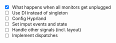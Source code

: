 - [x] What happens when all monitors get unplugged
- [ ] Use DI instead of singleton
- [ ] Config Hyprland
- [ ] Set imput events and state
- [ ] Handle other signals (incl. layout)
- [ ] Implement dispatches